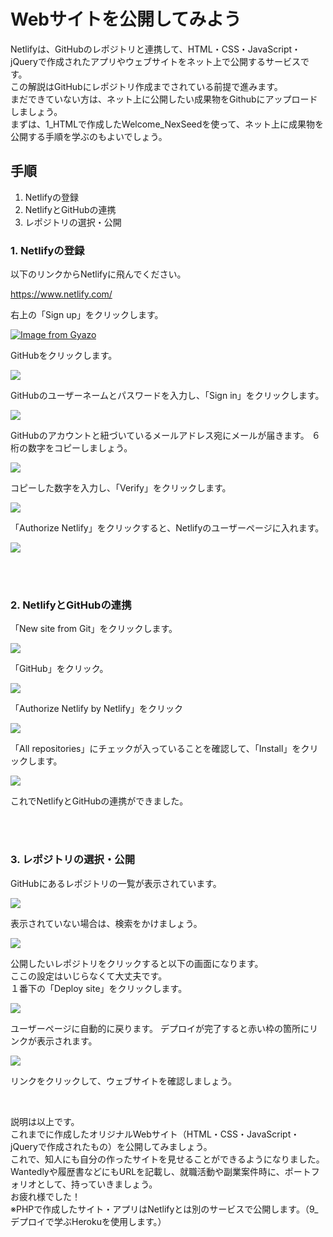 # Webサイトを公開してみよう

Netlifyは、GitHubのレポジトリと連携して、HTML・CSS・JavaScript・jQueryで作成されたアプリやウェブサイトをネット上で公開するサービスです。<br>
この解説はGitHubにレポジトリ作成までされている前提で進みます。<br>
まだできていない方は、ネット上に公開したい成果物をGithubにアップロードしましょう。<br>
まずは、1_HTMLで作成したWelcome_NexSeedを使って、ネット上に成果物を公開する手順を学ぶのもよいでしょう。

## 手順

1. Netlifyの登録
2. NetlifyとGitHubの連携
3. レポジトリの選択・公開

### 1. Netlifyの登録

以下のリンクからNetlifyに飛んでください。

https://www.netlify.com/

右上の「Sign up」をクリックします。


[![Image from Gyazo](https://i.gyazo.com/81995b3394607427d8138007926bb025.png)](https://gyazo.com/81995b3394607427d8138007926bb025)

GitHubをクリックします。

![](img/netlify_1.png)

GitHubのユーザーネームとパスワードを入力し、「Sign in」をクリックします。

![](img/netlify_2.png)

GitHubのアカウントと紐づいているメールアドレス宛にメールが届きます。
６桁の数字をコピーしましょう。

![](img/netlify_4.png)

コピーした数字を入力し、「Verify」をクリックします。

![](img/netlify_3.png)

「Authorize Netlify」をクリックすると、Netlifyのユーザーページに入れます。

![](img/netlify_5.png)

<br><br>

### 2. NetlifyとGitHubの連携

「New site from Git」をクリックします。

![](img/netlify_6.png)

「GitHub」をクリック。

![](img/netlify_7.png)

「Authorize Netlify by Netlify」をクリック

![](img/netlify_8.png)

「All repositories」にチェックが入っていることを確認して、「Install」をクリックします。

![](img/netlify_9.png)

これでNetlifyとGitHubの連携ができました。

<br><br>

### 3. レポジトリの選択・公開

GitHubにあるレポジトリの一覧が表示されています。

![](img/netlify_10.png)

表示されていない場合は、検索をかけましょう。

![](img/netlify_11.png)

公開したいレポジトリをクリックすると以下の画面になります。<br>
ここの設定はいじらなくて大丈夫です。<br>
１番下の「Deploy site」をクリックします。

![](img/netlify_12.png)

ユーザーページに自動的に戻ります。
デプロイが完了すると赤い枠の箇所にリンクが表示されます。

![](img/netlify_13.png)

リンクをクリックして、ウェブサイトを確認しましょう。

<br>

説明は以上です。<br>
これまでに作成したオリジナルWebサイト（HTML・CSS・JavaScript・jQueryで作成されたもの）を公開してみましょう。<br>
これで、知人にも自分の作ったサイトを見せることができるようになりました。<br>
Wantedlyや履歴書などにもURLを記載し、就職活動や副業案件時に、ポートフォリオとして、持っていきましょう。<br>
お疲れ様でした！<br>
※PHPで作成したサイト・アプリはNetlifyとは別のサービスで公開します。（9_デプロイで学ぶHerokuを使用します。）<br>
